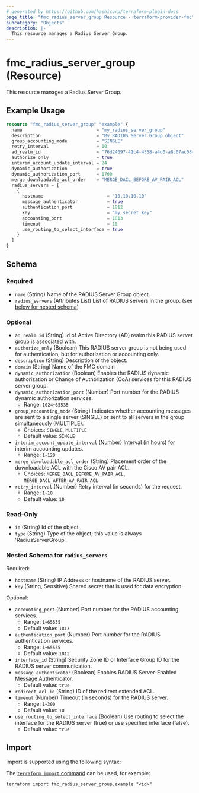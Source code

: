 ```yaml
---
# generated by https://github.com/hashicorp/terraform-plugin-docs
page_title: "fmc_radius_server_group Resource - terraform-provider-fmc"
subcategory: "Objects"
description: |-
  This resource manages a Radius Server Group.
---
```


# fmc_radius_server_group (Resource)

This resource manages a Radius Server Group.

## Example Usage

```terraform
resource "fmc_radius_server_group" "example" {
  name                            = "my_radius_server_group"
  description                     = "My RADIUS Server Group object"
  group_accounting_mode           = "SINGLE"
  retry_interval                  = 10
  ad_realm_id                     = "76d24097-41c4-4558-a4d0-a8c07ac08470"
  authorize_only                  = true
  interim_account_update_interval = 24
  dynamic_authorization           = true
  dynamic_authorization_port      = 1700
  merge_downloadable_acl_order    = "MERGE_DACL_BEFORE_AV_PAIR_ACL"
  radius_servers = [
    {
      hostname                        = "10.10.10.10"
      message_authenticator           = true
      authentication_port             = 1812
      key                             = "my_secret_key"
      accounting_port                 = 1813
      timeout                         = 10
      use_routing_to_select_interface = true
    }
  ]
}
```

<!-- schema generated by tfplugindocs -->
## Schema

### Required

- `name` (String) Name of the RADIUS Server Group object.
- `radius_servers` (Attributes List) List of RADIUS servers in the group. (see [below for nested schema](#nestedatt--radius_servers))

### Optional

- `ad_realm_id` (String) Id of Active Directory (AD) realm this RADIUS server group is associated with.
- `authorize_only` (Boolean) This RADIUS server group is not being used for authentication, but for authorization or accounting only.
- `description` (String) Description of the object.
- `domain` (String) Name of the FMC domain
- `dynamic_authorization` (Boolean) Enables the RADIUS dynamic authorization or Change of Authorization (CoA) services for this RADIUS server group.
- `dynamic_authorization_port` (Number) Port number for the RADIUS dynamic authorization services.
  - Range: `1024`-`65535`
- `group_accounting_mode` (String) Indicates whether accounting messages are sent to a single server (SINGLE) or sent to all servers in the group simultaneously (MULTIPLE).
  - Choices: `SINGLE`, `MULTIPLE`
  - Default value: `SINGLE`
- `interim_account_update_interval` (Number) Interval (in hours) for interim accounting updates.
  - Range: `1`-`120`
- `merge_downloadable_acl_order` (String) Placement order of the downloadable ACL with the Cisco AV pair ACL.
  - Choices: `MERGE_DACL_BEFORE_AV_PAIR_ACL`, `MERGE_DACL_AFTER_AV_PAIR_ACL`
- `retry_interval` (Number) Retry interval (in seconds) for the request.
  - Range: `1`-`10`
  - Default value: `10`

### Read-Only

- `id` (String) Id of the object
- `type` (String) Type of the object; this value is always 'RadiusServerGroup'.

<a id="nestedatt--radius_servers"></a>
### Nested Schema for `radius_servers`

Required:

- `hostname` (String) IP Address or hostname of the RADIUS server.
- `key` (String, Sensitive) Shared secret that is used for data encryption.

Optional:

- `accounting_port` (Number) Port number for the RADIUS accounting services.
  - Range: `1`-`65535`
  - Default value: `1813`
- `authentication_port` (Number) Port number for the RADIUS authentication services.
  - Range: `1`-`65535`
  - Default value: `1812`
- `interface_id` (String) Security Zone ID or Interface Group ID for the RADIUS server communication.
- `message_authenticator` (Boolean) Enables RADIUS Server-Enabled Message Authenticator.
  - Default value: `true`
- `redirect_acl_id` (String) ID of the redirect extended ACL.
- `timeout` (Number) Timeout (in seconds) for the RADIUS server.
  - Range: `1`-`300`
  - Default value: `10`
- `use_routing_to_select_interface` (Boolean) Use routing to select the interface for the RADIUS server (true) or use specified interface (false).
  - Default value: `true`

## Import

Import is supported using the following syntax:

The [`terraform import` command](https://developer.hashicorp.com/terraform/cli/commands/import) can be used, for example:

```shell
terraform import fmc_radius_server_group.example "<id>"
```
